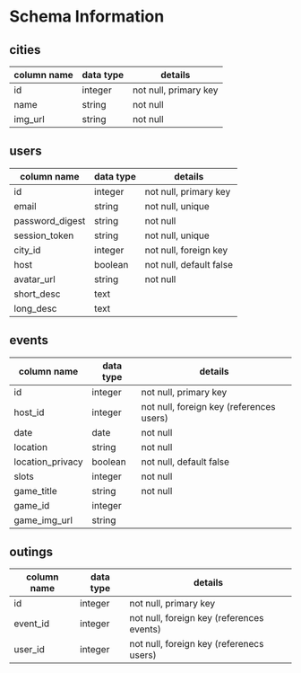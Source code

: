 # Schema Information

## cities
column name | data type | details
------------|-----------|-----------------------
id          | integer   | not null, primary key
name        | string    | not null
img_url     | string    | not null

## users
column name     | data type | details
----------------|-----------|-----------------------
id              | integer   | not null, primary key
email           | string    | not null, unique
password_digest | string    | not null
session_token   | string    | not null, unique
city_id         | integer   | not null, foreign key
host            | boolean   | not null, default false
avatar_url      | string    | not null
short_desc      | text      |
long_desc       | text      |

## events
column name      | data type | details
-----------------|-----------|-----------------------
id               | integer   | not null, primary key
host_id          | integer   | not null, foreign key (references users)
date             | date      | not null
location         | string    | not null
location_privacy | boolean   | not null, default false
slots            | integer   | not null
game_title       | string    | not null
game_id          | integer   |
game_img_url     | string    |

## outings
column name | data type | details
------------|-----------|-----------------------
id          | integer   | not null, primary key
event_id    | integer   | not null, foreign key (references events)
user_id     | integer   | not null, foreign key (referenecs users)
